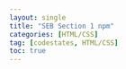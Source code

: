 ```yaml
---
layout: single
title: "SEB Section 1 npm"
categories: [HTML/CSS]
tag: [codestates, HTML/CSS]
toc: true
---
```

